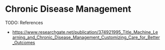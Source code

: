 # Chronic Disease Management

TODO: References
- https://www.researchgate.net/publication/374921995_Title_Machine_Learning_and_Chronic_Disease_Management_Customizing_Care_for_Better_Outcomes
